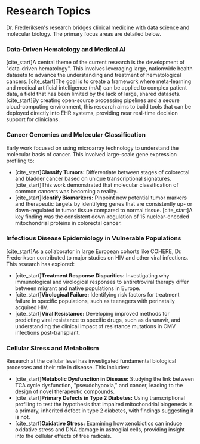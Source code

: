# Research Topics

Dr. Frederiksen's research bridges clinical medicine with data science and molecular biology. The primary focus areas are detailed below.

### Data-Driven Hematology and Medical AI

[cite_start]A central theme of the current research is the development of "data-driven hematology". This involves leveraging large, nationwide health datasets to advance the understanding and treatment of hematological cancers. [cite_start]The goal is to create a framework where meta-learning and medical artificial intelligence (mAI) can be applied to complex patient data, a field that has been limited by the lack of large, shared datasets. [cite_start]By creating open-source processing pipelines and a secure cloud-computing environment, this research aims to build tools that can be deployed directly into EHR systems, providing near real-time decision support for clinicians.

### Cancer Genomics and Molecular Classification

Early work focused on using microarray technology to understand the molecular basis of cancer. This involved large-scale gene expression profiling to:
* [cite_start]**Classify Tumors:** Differentiate between stages of colorectal and bladder cancer based on unique transcriptional signatures. [cite_start]This work demonstrated that molecular classification of common cancers was becoming a reality.
* [cite_start]**Identify Biomarkers:** Pinpoint new potential tumor markers and therapeutic targets by identifying genes that are consistently up- or down-regulated in tumor tissue compared to normal tissue. [cite_start]A key finding was the consistent down-regulation of 15 nuclear-encoded mitochondrial proteins in colorectal cancer.

### Infectious Disease Epidemiology in Vulnerable Populations

[cite_start]As a collaborator in large European cohorts like COHERE, Dr. Frederiksen contributed to major studies on HIV and other viral infections. This research has explored:
* [cite_start]**Treatment Response Disparities:** Investigating why immunological and virological responses to antiretroviral therapy differ between migrant and native populations in Europe.
* [cite_start]**Virological Failure:** Identifying risk factors for treatment failure in specific populations, such as teenagers with perinatally acquired HIV.
* [cite_start]**Viral Resistance:** Developing improved methods for predicting viral resistance to specific drugs, such as darunavir, and understanding the clinical impact of resistance mutations in CMV infections post-transplant.

### Cellular Stress and Metabolism

Research at the cellular level has investigated fundamental biological processes and their role in disease. This includes:
* [cite_start]**Metabolic Dysfunction in Disease:** Studying the link between TCA cycle dysfunction, "pseudohypoxia," and cancer, leading to the design of novel therapeutic compounds.
* [cite_start]**Primary Defects in Type 2 Diabetes:** Using transcriptional profiling to test the hypothesis that impaired mitochondrial biogenesis is a primary, inherited defect in type 2 diabetes, with findings suggesting it is not.
* [cite_start]**Oxidative Stress:** Examining how xenobiotics can induce oxidative stress and DNA damage in astroglial cells, providing insight into the cellular effects of free radicals.